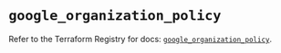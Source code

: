 # `google_organization_policy`

Refer to the Terraform Registry for docs: [`google_organization_policy`](https://registry.terraform.io/providers/hashicorp/google/6.49.1/docs/resources/organization_policy).
